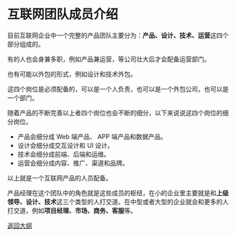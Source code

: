 # 互联网团队成员介绍

目前互联网企业中一个完整的产品团队主要分为：**产品、设计、技术、运营**这四个部分组成的。

有的人也会身兼多职，例如产品兼运营，等公司壮大后才会配备运营部门。

也有可能以外包的形式，例如设计和技术外包。

这四个岗位是必须配备的，可以是一个人负责，也可以是一个外包公司，也可以是一个部门。

随着产品的不断完善以上者四个岗位也会不断的细分，以下来说说这四个岗位的细分岗位。

- 产品会细分成 Web 端产品、 APP 端产品和数据产品。
- 设计会细分成交互设计和 UI 设计。
- 技术会细分成前端、后端和运维。
- 运营会细分成内容、推广、渠道和品牌。

以上就是一个互联网产品的人员配备。

产品经理在这个团队中的角色就是这些成员的枢纽，在小的企业里主要就是和**上级领导、设计、技术**这三个类型的人打交道。在中型或者大型的企业就会和更多的人打交道，例如**项目经理、市场、商务、客服**等。



[返回大纲](https://github.com/FRANKIETANG/PM#%E4%BA%A7%E5%93%81%E7%BB%8F%E7%90%86%E7%AC%AC%E4%B8%80%E8%AF%BE-%E5%A4%A7%E7%BA%B2)